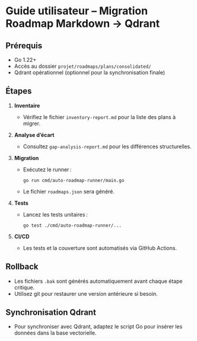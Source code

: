 # Guide utilisateur – Migration Roadmap Markdown → Qdrant

## Prérequis

- Go 1.22+
- Accès au dossier `projet/roadmaps/plans/consolidated/`
- Qdrant opérationnel (optionnel pour la synchronisation finale)

## Étapes

1. **Inventaire**
   - Vérifiez le fichier `inventory-report.md` pour la liste des plans à migrer.

2. **Analyse d’écart**
   - Consultez `gap-analysis-report.md` pour les différences structurelles.

3. **Migration**
   - Exécutez le runner :
     ```
     go run cmd/auto-roadmap-runner/main.go
     ```
   - Le fichier `roadmaps.json` sera généré.

4. **Tests**
   - Lancez les tests unitaires :
     ```
     go test ./cmd/auto-roadmap-runner/...
     ```

5. **CI/CD**
   - Les tests et la couverture sont automatisés via GitHub Actions.

## Rollback

- Les fichiers `.bak` sont générés automatiquement avant chaque étape critique.
- Utilisez git pour restaurer une version antérieure si besoin.

## Synchronisation Qdrant

- Pour synchroniser avec Qdrant, adaptez le script Go pour insérer les données dans la base vectorielle.
